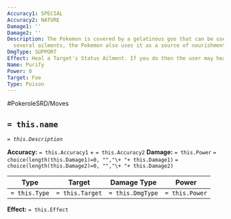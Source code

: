 ```yaml
---
Accuracy1: SPECIAL
Accuracy2: NATURE
Damage1: ''
Damage2: ''
Description: The Pokemon is covered by a gelatinous goo that can be used to treat
  several ailments, the Pokemon also uses it as a source of nourishment.
DmgType: SUPPORT
Effect: Heal a Target's Status Ailment. If you do then the user may heal 1 HP.
Name: Purify
Power: 0
Target: Foe
Type: Poison
---
```


#PokeroleSRD/Moves

## `= this.name` 
*`= this.Description`*

**Accuracy:** `= this.Accuracy1` + `= this.Accuracy2`
**Damage:** `= this.Power` `= choice(length(this.Damage1)=0, "","\+ "+ this.Damage1)` `= choice(length(this.Damage2)=0, "","\+ "+ this.Damage2)`

| Type          | Target          | Damage Type          | Power          |
| ------------- | --------------- | ---------------- | -------------- |
| `= this.Type` | `= this.Target` | `= this.DmgType` | `= this.Power` | 

**Effect:** `= this.Effect`